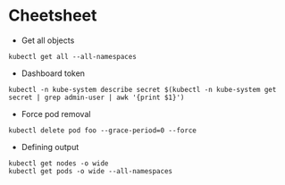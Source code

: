 # Cheetsheet

* Get all objects 

```
kubectl get all --all-namespaces
```

* Dashboard token

```
kubectl -n kube-system describe secret $(kubectl -n kube-system get secret | grep admin-user | awk '{print $1}')
```

* Force pod removal

```
kubectl delete pod foo --grace-period=0 --force
```

* Defining output 

```
kubectl get nodes -o wide
kubectl get pods -o wide --all-namespaces

```
